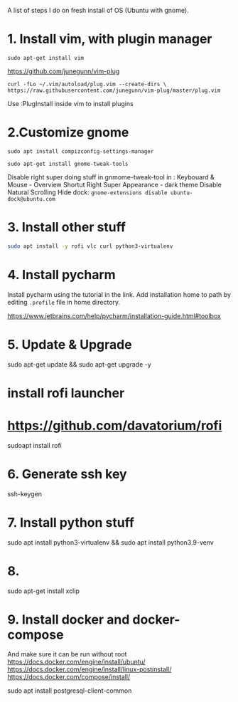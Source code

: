 A list of steps I do on fresh install of OS (Ubuntu with gnome).

# 1. Install vim, with plugin manager
`sudo apt-get install vim`

https://github.com/junegunn/vim-plug

`curl -fLo ~/.vim/autoload/plug.vim --create-dirs \
    https://raw.githubusercontent.com/junegunn/vim-plug/master/plug.vim`

Use :PlugInstall inside vim to install plugins


# 2.Customize gnome

`sudo apt install compizconfig-settings-manager`

`sudo apt-get install gnome-tweak-tools`

Disable right super doing stuff in gnmome-tweak-tool in : Keybouard & Mouse - Overview Shortut Right Super
Appearance - dark theme
Disable Natural Scrolling
Hide dock:
`gnome-extensions disable ubuntu-dock@ubuntu.com`


# 3. Install other stuff

```sh
sudo apt install -y rofi vlc curl python3-virtualenv
```



# 4. Install pycharm
Install pycharm using the tutorial in the link. Add installation home
to path by editing `.profile` file in home directory.

https://www.jetbrains.com/help/pycharm/installation-guide.html#toolbox


# 5. Update &  Upgrade

sudo apt-get update && sudo apt-get upgrade -y

# install rofi launcher
# https://github.com/davatorium/rofi
sudoapt install rofi


# 6. Generate ssh key

ssh-keygen

# 7. Install python stuff

sudo apt install python3-virtualenv && sudo apt install python3.9-venv

# 8.
sudo apt-get install xclip

# 9. Install docker and docker-compose
And make sure it can be run without root
https://docs.docker.com/engine/install/ubuntu/
https://docs.docker.com/engine/install/linux-postinstall/
https://docs.docker.com/compose/install/


sudo apt install postgresql-client-common
